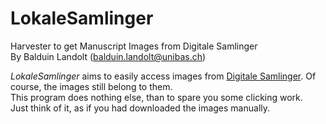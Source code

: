 # LokaleSamlinger
Harvester to get Manuscript Images from Digitale Samlinger  
By Balduin Landolt (balduin.landolt@unibas.ch)

_LokaleSamlinger_ aims to easily access images from [Digitale Samlinger](http://digitalesamlinger.hum.ku.dk/). Of course, the images still belong to them.  
This program does nothing else, than to spare you some clicking work.  
Just think of it, as if you had downloaded the images manually.
